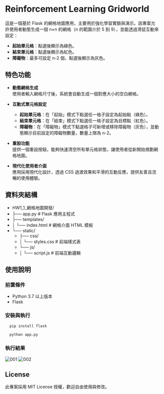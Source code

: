 # Reinforcement Learning Gridworld

這是一個基於 Flask 的網格地圖應用，主要用於強化學習實驗與演示。該專案允許使用者動態生成一個 n×n 的網格（n 的範圍介於 5 到 9），並能透過滑鼠互動來設定：

- **起始單元格**：點選後顯示為綠色。
- **結束單元格**：點選後顯示為紅色。
- **障礙物**：最多可設定 n-2 個，點選後顯示為灰色。

## 特色功能

- **動態網格生成**  
  使用者輸入網格尺寸後，系統會自動生成一個對應大小的空白網格。

- **互動式單元格設定**  
  - **起始單元格**：在「起始」模式下點選任一格子設定為起始點（綠色）。
  - **結束單元格**：在「結束」模式下點選任一格子設定為目標點（紅色）。
  - **障礙物**：在「障礙物」模式下點選格子可新增或移除障礙物（灰色），並動態顯示目前設定的障礙物數量，數量上限為 n-2。

- **重設功能**  
  提供一個重設按鈕，能夠快速清空所有單元格狀態，讓使用者從新開始規劃網格地圖。

- **現代化使用者介面**  
  應用採用現代化設計，透過 CSS 過渡效果和平滑的互動反應，提供友善且流暢的使用體驗。

## 資料夾結構

- HW1_1_網格地圖開發/
- ├── app.py # Flask 應用主程式
- ├── templates/
- │ └── index.html # 網格介面 HTML 模板
- └── static/
  - ├── css/
  - │ └── styles.css # 前端樣式表
  - └── js/
  - │ └── script.js # 前端互動邏輯


## 使用說明

### 前置條件

- Python 3.7 以上版本
- Flask

### 安裝與執行

```bash
  pip install flask
```
```bash   
  python app.py
```
### 執行結果
![001](https://github.com/user-attachments/assets/77886c6d-b957-4bad-a1ca-2c7aa96e8262)
![002](https://github.com/user-attachments/assets/89095c5a-bea8-45a4-95ea-b0b7e5c160a0)

## License
此專案採用 MIT License 授權，歡迎自由使用與修改。
